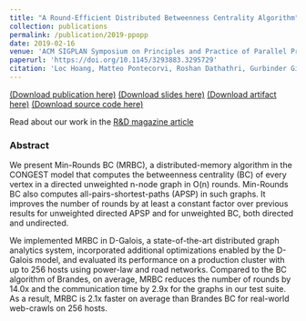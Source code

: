 ```yaml
---
title: "A Round-Efficient Distributed Betweenness Centrality Algorithm"
collection: publications
permalink: /publication/2019-ppopp
date: 2019-02-16
venue: 'ACM SIGPLAN Symposium on Principles and Practice of Parallel Programming (PPoPP)'
paperurl: 'https://doi.org/10.1145/3293883.3295729'
citation: 'Loc Hoang, Matteo Pontecorvi, Roshan Dathathri, Gurbinder Gill, Bozhi You, Keshav Pingali, Vijaya Ramachandran, “A Round-Efficient Distributed Betweenness Centrality Algorithm,” Proceedings of the 24th ACM SIGPLAN Symposium on Principles and Practice of Parallel Programming (PPoPP), February 2019.'
---
```

[(Download publication here)](https://www.cs.utexas.edu/~roshan/MRBC.pdf) [(Download slides here)](https://www.cs.utexas.edu/~roshan/MRBC_slides.pdf) [(Download artifact here)](https://doi.org/10.5281/zenodo.2399798) [(Download source code here)](https://github.com/IntelligentSoftwareSystems/Galois)

Read about our work in the [R&D magazine article](https://www.rdmag.com/article/2019/04/determining-importance-connections-unstructured-data)

### Abstract

We present Min-Rounds BC (MRBC), a distributed-memory algorithm in the CONGEST model that computes the betweenness centrality (BC) of every vertex in a directed unweighted n-node graph in O(n) rounds. Min-Rounds BC also computes all-pairs-shortest-paths (APSP) in such graphs. It improves the number of rounds by at least a constant factor over previous results for unweighted directed APSP and for unweighted BC, both directed and undirected.

We implemented MRBC in D-Galois, a state-of-the-art distributed graph analytics system, incorporated additional optimizations enabled by the D-Galois model, and evaluated its performance on a production cluster with up to 256 hosts using power-law and road networks. Compared to the BC algorithm of Brandes, on average, MRBC reduces the number of rounds by 14.0x and the communication time by 2.9x for the graphs in our test suite. As a result, MRBC is 2.1x faster on average than Brandes BC for real-world web-crawls on 256 hosts.

